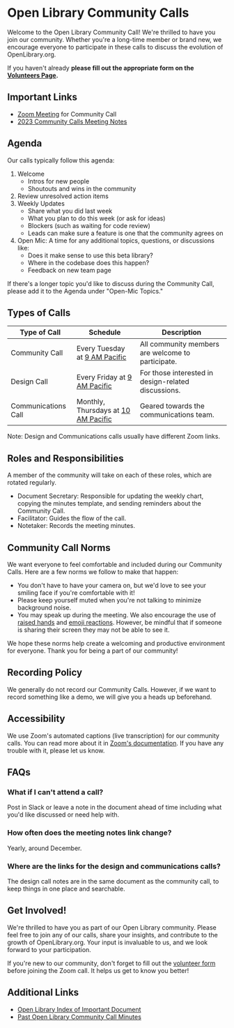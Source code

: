 
# Open Library Community Calls

Welcome to the Open Library Community Call! We're thrilled to have you join our community. Whether you're a long-time member or brand new, we encourage everyone to participate in these calls to discuss the evolution of OpenLibrary.org.

If you haven't already **please fill out the appropriate form on the [Volunteers Page](https://openlibrary.org/volunteer).**

## Important Links

- [Zoom Meeting](https://zoom.us/j/369477551) for Community Call
- [2023 Community Calls Meeting Notes](https://docs.google.com/document/d/1joLJzuY3YM1g6nZZSaqqM35DC_CVLbiOG9vhj21UKmw/edit)

## Agenda

Our calls typically follow this agenda:

1. Welcome
    - Intros for new people
    - Shoutouts and wins in the community
2.  Review unresolved action items
3.  Weekly Updates
    - Share what you did last week
    - What you plan to do this week (or ask for ideas)
    - Blockers (such as waiting for code review)
    - Leads can make sure a feature is one that the community agrees on
4.  Open Mic: A time for any additional topics, questions, or discussions like:
    - Does it make sense to use this beta library?
    - Where in the codebase does this happen?
    - Feedback on new team page

If there's a longer topic you'd like to discuss during the Community Call, please add it to the Agenda under "Open-Mic Topics."

## Types of Calls

| Type of Call        | Schedule                                                                             | Description                                         |
| ------------------- | ------------------------------------------------------------------------------------ | --------------------------------------------------- |
| Community Call      | Every Tuesday at [9 AM Pacific](https://time.is/compare/0900_in_San_Francisco)       | All community members are welcome to participate.   |
| Design Call         | Every Friday at [9 AM Pacific](https://time.is/compare/0900_in_San_Francisco)        | For those interested in design-related discussions. |
| Communications Call | Monthly, Thursdays at [10 AM Pacific](https://time.is/compare/1000_in_San_Francisco) | Geared towards the communications team.             |

Note: Design and Communications calls usually have different Zoom links.

## Roles and Responsibilities
A member of the community will take on each of these roles, which are rotated regularly.

- Document Secretary: Responsible for updating the weekly chart, copying the minutes template, and sending reminders about the Community Call.
- Facilitator: Guides the flow of the call.
- Notetaker: Records the meeting minutes.

## Community Call Norms

We want everyone to feel comfortable and included during our Community Calls. Here are a few norms we follow to make that happen:

- You don't have to have your camera on, but we'd love to see your smiling face if you're comfortable with it!
- Please keep yourself muted when you're not talking to minimize background noise.
- You may speak up during the meeting. We also encourage the use of [raised hands](https://support.zoom.us/hc/en-us/articles/205566129-Raising-your-hand-in-webinars-and-meetings) and [emoji reactions](https://support.zoom.us/hc/en-us/articles/115001286183-Using-non-verbal-feedback-and-meeting-reactions-). However, be mindful that if someone is sharing their screen they may not be able to see it.

We hope these norms help create a welcoming and productive environment for everyone. Thank you for being a part of our community!

## Recording Policy

We generally do not record our Community Calls. However, if we want to record something like a demo, we will give you a heads up beforehand.

## Accessibility

We use Zoom's automated captions (live transcription) for our community calls. You can read more about it in [Zoom's documentation](https://support.zoom.us/hc/en-us/articles/4403492514829-Viewing-captions-in-a-meeting-or-webinar). If you have any trouble with it, please let us know.

## FAQs

### What if I can't attend a call?
Post in Slack or leave a note in the document ahead of time including what you'd like discussed or need help with.

### How often does the meeting notes link change?
Yearly, around December.

### Where are the links for the design and communications calls?

The design call notes are in the same document as the community call, to keep things in one place and searchable.


## Get Involved!

We're thrilled to have you as part of our Open Library community. Please feel free to join any of our calls, share your insights, and contribute to the growth of OpenLibrary.org. Your input is invaluable to us, and we look forward to your participation.

If you're new to our community, don't forget to fill out the [volunteer form](https://openlibrary.org/volunteer) before joining the Zoom call. It helps us get to know you better!

## Additional Links

- [Open Library Index of Important Document](https://docs.google.com/document/d/1KJr3A81Gew7nfuyo9PnCLCjNBDs5c7iR4loOGm1Pafs/edit)
- [Past Open Library Community Call Minutes](https://github.com/internetarchive/openlibrary/wiki/Open-Library-Community-Call-Minutes)
